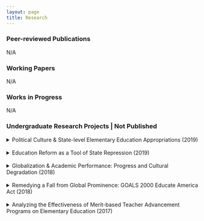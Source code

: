 ```yaml
---
layout: page
title: Research
---
```


<div class="text-left">
  <h3>Peer-reviewed Publications</h3>
  <p>N/A</p>
  
  <h3>Working Papers</h3>
  <p>N/A</p>
  
  <h3>Works in Progress</h3>
  <p>N/A</p>
  
  <h3>Undergraduate Research Projects | Not Published</h3>
 <p> 
<details>
  <summary>
    Political Culture & State-level Elementary Education Appropriations (2019)
  </summary>
  <p>
    Utilized Elazar’s political culture typology, Heck’s applied political culture framework on higher education appropriations, and Wirt’s study on legislator response to political culture to explore the link between a state legislature’s dominant political culture and elementary education appropriations.
  </p>
  </details>
<br>
  <details> 
  <summary>
    Education Reform as a Tool of State Repression (2019)
  </summary>
  <p>
   Utilized Finkel and Davenport’s characterizations of state repression to conduct a case study on Canada’s use of education reform as a tool of state repression to subjugate the aboriginal population into residential schools via <i>The Indian Act of 1876</i>.
  </p>
</details>
 <br>
<details>
  <summary>
   Globalization & Academic Performance: Progress and Cultural Degradation (2018)
  </summary>
  <p>
    Utilized OLS regression analysis on the KOF Globalization Index and the Programme for International Student Assessment (PISA) data to explore the link between globalization and academic performance.
  </p>
  </details>
<br>
<details>
  <summary>
    Remedying a Fall from Global Prominence: GOALS 2000 Educate America Act (2018)
  </summary>
  <p>
   Utilized John Kingdon's Policy Streams Model and Graham Allison's Governmental Politics Model to study the formulation and implementation of the <i>GOALS 2000: Educate America Act</i>.
  </p>
  </details>
<br>
  <details>
  <summary>
    Analyzing the Effectiveness of Merit-based Teacher Advancement Programs on Elementary Education (2017)
  </summary>
  <p>
   Utilized OLS regression analysis on state-level standardized testing data and government-funded teacher advancement programs to explore the link between merit pay and academic performance.
  </p>
  </details>
  </p>
</div>
